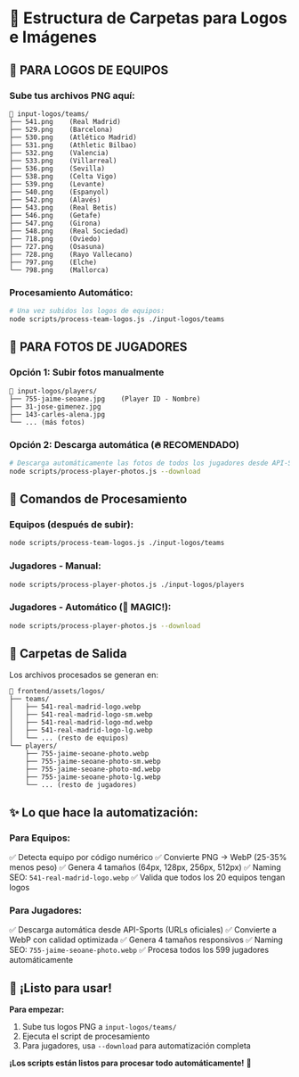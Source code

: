 # 📁 Estructura de Carpetas para Logos e Imágenes

## 🎯 **PARA LOGOS DE EQUIPOS**

### Sube tus archivos PNG aquí:
```
📂 input-logos/teams/
├── 541.png    (Real Madrid)
├── 529.png    (Barcelona)
├── 530.png    (Atlético Madrid)
├── 531.png    (Athletic Bilbao)
├── 532.png    (Valencia)
├── 533.png    (Villarreal)
├── 536.png    (Sevilla)
├── 538.png    (Celta Vigo)
├── 539.png    (Levante)
├── 540.png    (Espanyol)
├── 542.png    (Alavés)
├── 543.png    (Real Betis)
├── 546.png    (Getafe)
├── 547.png    (Girona)
├── 548.png    (Real Sociedad)
├── 718.png    (Oviedo)
├── 727.png    (Osasuna)
├── 728.png    (Rayo Vallecano)
├── 797.png    (Elche)
└── 798.png    (Mallorca)
```

### Procesamiento Automático:
```bash
# Una vez subidos los logos de equipos:
node scripts/process-team-logos.js ./input-logos/teams
```

## 📸 **PARA FOTOS DE JUGADORES**

### Opción 1: Subir fotos manualmente
```
📂 input-logos/players/
├── 755-jaime-seoane.jpg    (Player ID - Nombre)
├── 31-jose-gimenez.jpg
├── 143-carles-alena.jpg
└── ... (más fotos)
```

### Opción 2: Descarga automática (🔥 RECOMENDADO)
```bash
# Descarga automáticamente las fotos de todos los jugadores desde API-Sports
node scripts/process-player-photos.js --download
```

## 🚀 **Comandos de Procesamiento**

### Equipos (después de subir):
```bash
node scripts/process-team-logos.js ./input-logos/teams
```

### Jugadores - Manual:
```bash
node scripts/process-player-photos.js ./input-logos/players
```

### Jugadores - Automático (🌟 MAGIC!):
```bash
node scripts/process-player-photos.js --download
```

## 📁 **Carpetas de Salida**

Los archivos procesados se generan en:
```
📂 frontend/assets/logos/
├── teams/
│   ├── 541-real-madrid-logo.webp
│   ├── 541-real-madrid-logo-sm.webp
│   ├── 541-real-madrid-logo-md.webp
│   ├── 541-real-madrid-logo-lg.webp
│   └── ... (resto de equipos)
└── players/
    ├── 755-jaime-seoane-photo.webp
    ├── 755-jaime-seoane-photo-sm.webp
    ├── 755-jaime-seoane-photo-md.webp
    ├── 755-jaime-seoane-photo-lg.webp
    └── ... (resto de jugadores)
```

## ✨ **Lo que hace la automatización:**

### Para Equipos:
✅ Detecta equipo por código numérico
✅ Convierte PNG → WebP (25-35% menos peso)
✅ Genera 4 tamaños (64px, 128px, 256px, 512px)
✅ Naming SEO: `541-real-madrid-logo.webp`
✅ Valida que todos los 20 equipos tengan logos

### Para Jugadores:
✅ Descarga automática desde API-Sports (URLs oficiales)
✅ Convierte a WebP con calidad optimizada
✅ Genera 4 tamaños responsivos
✅ Naming SEO: `755-jaime-seoane-photo.webp`
✅ Procesa todos los 599 jugadores automáticamente

## 🎯 **¡Listo para usar!**

**Para empezar:**
1. Sube tus logos PNG a `input-logos/teams/`
2. Ejecuta el script de procesamiento
3. Para jugadores, usa `--download` para automatización completa

**¡Los scripts están listos para procesar todo automáticamente!** 🚀